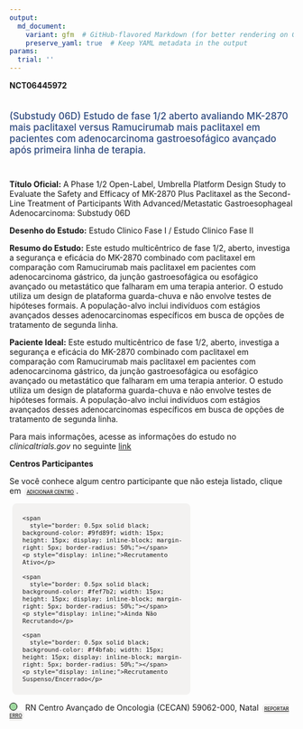 ```yaml
---
output: 
  md_document:
    variant: gfm  # GitHub-flavored Markdown (for better rendering on GitHub)
    preserve_yaml: true  # Keep YAML metadata in the output
params:
  trial: ''
---
```


**NCT06445972**

<div style="padding: 5px 5px 5px 0px; font-size: 1.20em; font-weight: 500; color: #2E4A7F; text-align: left; margin-bottom: 20px">

(Substudy 06D) Estudo de fase 1/2 aberto avaliando MK-2870 mais
paclitaxel versus Ramucirumab mais paclitaxel em pacientes com
adenocarcinoma gastroesofágico avançado após primeira linha de terapia.

</div>

**Título Oficial:** A Phase 1/2 Open-Label, Umbrella Platform Design
Study to Evaluate the Safety and Efficacy of MK-2870 Plus Paclitaxel as
the Second-Line Treatment of Participants With Advanced/Metastatic
Gastroesophageal Adenocarcinoma: Substudy 06D

**Desenho do Estudo:** Estudo Clinico Fase I / Estudo Clinico Fase II

**Resumo do Estudo:** Este estudo multicêntrico de fase 1/2, aberto,
investiga a segurança e eficácia do MK-2870 combinado com paclitaxel em
comparação com Ramucirumab mais paclitaxel em pacientes com
adenocarcinoma gástrico, da junção gastroesofágica ou esofágico avançado
ou metastático que falharam em uma terapia anterior. O estudo utiliza um
design de plataforma guarda-chuva e não envolve testes de hipóteses
formais. A população-alvo inclui indivíduos com estágios avançados
desses adenocarcinomas específicos em busca de opções de tratamento de
segunda linha.

**Paciente Ideal:** Este estudo multicêntrico de fase 1/2, aberto,
investiga a segurança e eficácia do MK-2870 combinado com paclitaxel em
comparação com Ramucirumab mais paclitaxel em pacientes com
adenocarcinoma gástrico, da junção gastroesofágica ou esofágico avançado
ou metastático que falharam em uma terapia anterior. O estudo utiliza um
design de plataforma guarda-chuva e não envolve testes de hipóteses
formais. A população-alvo inclui indivíduos com estágios avançados
desses adenocarcinomas específicos em busca de opções de tratamento de
segunda linha.

Para mais informações, acesse as informações do estudo no
*clinicaltrials.gov* no seguinte
[link](https://clinicaltrials.gov/ct2/show/NCT06445972)

**Centros Participantes**

Se você conhece algum centro participante que não esteja listado, clique
em
<span style="color: #2E4A7F; margin-left: 2px; padding: 4px; background-color: #f3f2f1; border-radius: 8px; font-weight: 500; font-size: 0.6em"><a
href="https://flazar.shinyapps.io/formsapp?study_nct_id=NCT06445972&amp;location_id=N%2FA&amp;location_full_name=N%2FA&amp;form_type=Adicionar%20Centro"
target="_blank">ADICIONAR CENTRO</a></span>.

<div style="margin-bottom: 8px; margin-left: 5px; padding: 8px; max-width: 300px; background-color: #f3f2f1; border-radius: 8px; font-size: 0.9em">

<div style="margin-left: 10px;">

    <span 
      style="border: 0.5px solid black; background-color: #9fd89f; width: 15px; height: 15px; display: inline-block; margin-right: 5px; border-radius: 50%;"></span>
    <p style="display: inline;">Recrutamento Ativo</p>

</div>

<div style="margin-left: 10px;">

    <span 
      style="border: 0.5px solid black; background-color: #fef7b2; width: 15px; height: 15px; display: inline-block; margin-right: 5px; border-radius: 50%;"></span>
    <p style="display: inline;">Ainda Não Recrutando</p>

</div>

<div style="margin-left: 10px;">

    <span 
      style="border: 0.5px solid black; background-color: #f4bfab; width: 15px; height: 15px; display: inline-block; margin-right: 5px; border-radius: 50%;"></span>
    <p style="display: inline;">Recrutamento Suspenso/Encerrado</p>

</div>

</div>

<span style="line-height: 1.2;"><span style="border: 0.5px solid black; display: inline-block; width: 12px; height: 12px; border-radius: 50%; margin-right: 10px; padding-bottom: 0px; background-color: #9fd89f;"></span>
RN Centro Avançado de Oncologia (CECAN) 59062-000, Natal
<span style="color: #2E4A7F; margin-left: 2px; padding: 4px; background-color: #f3f2f1; border-radius: 8px; font-weight: 500; font-size: 0.6em"><a
href="https://flazar.shinyapps.io/formsapp?study_nct_id=NCT06445972&amp;location_id=LIGANORTERIOGRANDENSECONTRAOCANCERSITE8303NATALRIOGRANDEDONORTE59062000BRAZIL&amp;location_full_name=Centro%20Avan%C3%A7ado%20de%20Oncologia%20%28CECAN%29%2C%2059062-000%2C%20Natal&amp;form_type=Reportar%20Erro"
target="_blank">REPORTAR ERRO</a></span></span>
